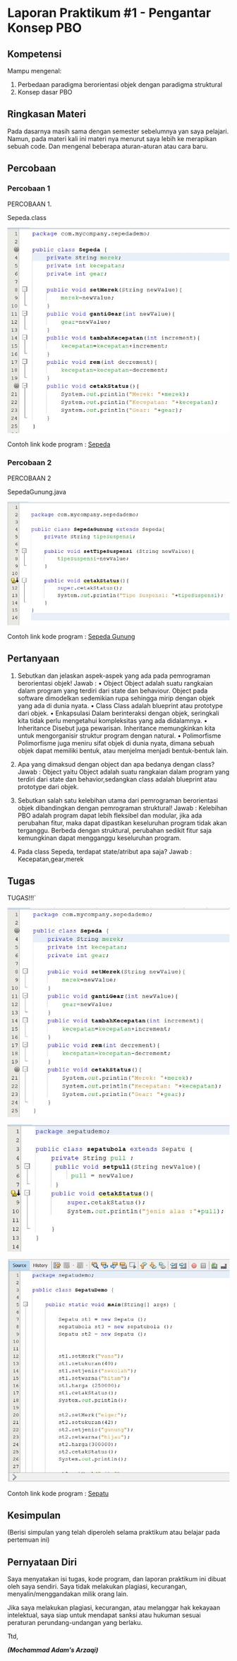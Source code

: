 # Laporan Praktikum #1 - Pengantar Konsep PBO

## Kompetensi

Mampu mengenal: 
1. Perbedaan paradigma berorientasi objek dengan paradigma struktural
2. Konsep dasar PBO

## Ringkasan Materi

Pada dasarnya masih sama dengan semester sebelumnya yan saya pelajari. Namun, pada materi
kali ini materi nya menurut saya lebih ke merapikan sebuah code. Dan mengenal beberapa
aturan-aturan atau cara baru.

## Percobaan

### Percobaan 1

PERCOBAAN 1.

Sepeda.class

![SEPEDA](img/SEPEDACLASS.JPG)

Contoh link kode program : [Sepeda](../../src/1_Pengantar_Konsep_PBO/Sepeda.java)

### Percobaan 2

PERCOBAAN 2

SepedaGunung.java

![SEPEDA](img/SEPEDAGUNUNG.JPG)

Contoh link kode program : [Sepeda Gunung](../../src/1_Pengantar_Konsep_PBO/SepedaGunung.java)

## Pertanyaan


1.	Sebutkan dan jelaskan aspek-aspek yang ada pada pemrograman berorientasi objek! 
Jawab : 
•	Object 
Object adalah suatu rangkaian dalam program yang terdiri dari state dan behaviour. Object pada software dimodelkan sedemikian rupa sehingga mirip dengan objek yang ada di dunia nyata.
•	Class 
Class adalah blueprint atau prototype dari objek.
•	Enkapsulasi
Dalam berinteraksi dengan objek, seringkali kita tidak perlu mengetahui kompleksitas yang ada didalamnya.
•	Inheritance
Disebut juga pewarisan. Inheritance memungkinkan kita untuk mengorganisir struktur program dengan natural.
•	Polimorfisme 
Polimorfisme juga meniru sifat objek di dunia nyata, dimana sebuah objek dapat memiliki bentuk, atau menjelma menjadi bentuk-bentuk lain.


2.	Apa yang dimaksud dengan object dan apa bedanya dengan class? 
Jawab : 
Object yaitu Object adalah suatu rangkaian dalam program yang terdiri dari state dan behavior,sedangkan class adalah blueprint atau prototype dari objek.

3.	Sebutkan salah satu kelebihan utama dari pemrograman berorientasi objek dibandingkan dengan pemrograman struktural!
Jawab : 
Kelebihan PBO adalah program dapat lebih fleksibel dan modular, jika ada perubahan fitur, maka dapat dipastikan keseluruhan program tidak akan terganggu. Berbeda dengan struktural, perubahan sedikit fitur saja kemungkinan dapat mengganggu keseluruhan program.  

4.	Pada class Sepeda, terdapat state/atribut apa saja?
Jawab : 
Kecepatan,gear,merek


## Tugas

TUGAS!!!`

![SEPATU](img/SEPATUCLASS.JPG)

![SEPATU](img/SEPATUBOLA.JPG)

![SEPATU](img/SEPATUDEMOMAIN.JPG)

Contoh link kode program : [Sepatu](../../src/1_Pengantar_Konsep_PBO/Sepatu.java)

## Kesimpulan

(Berisi simpulan yang telah diperoleh selama praktikum atau belajar pada pertemuan ini)

## Pernyataan Diri

Saya menyatakan isi tugas, kode program, dan laporan praktikum ini dibuat oleh saya sendiri. Saya tidak melakukan plagiasi, kecurangan, menyalin/menggandakan milik orang lain.

Jika saya melakukan plagiasi, kecurangan, atau melanggar hak kekayaan intelektual, saya siap untuk mendapat sanksi atau hukuman sesuai peraturan perundang-undangan yang berlaku.

Ttd,

***(Mochammad Adam's Arzaqi)***
